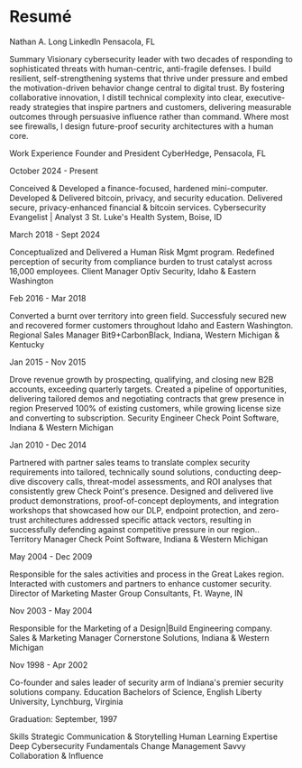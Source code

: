 # Resumé
Nathan A. Long
LinkedIn
Pensacola, FL

Summary
Visionary cybersecurity leader with two decades of responding to sophisticated threats with human-centric, anti-fragile defenses. I build resilient, self-strengthening systems that thrive under pressure and embed the motivation-driven behavior change central to digital trust. By fostering collaborative innovation, I distill technical complexity into clear, executive-ready strategies that inspire partners and customers, delivering measurable outcomes through persuasive influence rather than command. Where most see firewalls, I design future-proof security architectures with a human core.

Work Experience
Founder and President
CyberHedge, Pensacola, FL

October 2024 - Present

Conceived & Developed a finance-focused, hardened mini-computer.
Developed & Delivered bitcoin, privacy, and security education.
Delivered secure, privacy-enhanced financial & bitcoin services.
Cybersecurity Evangelist | Analyst 3
St. Luke's Health System, Boise, ID

March 2018 - Sept 2024

Conceptualized and Delivered a Human Risk Mgmt program.
Redefined perception of security from compliance burden to trust catalyst across 16,000 employees.
Client Manager
Optiv Security, Idaho & Eastern Washington

Feb 2016 - Mar 2018

Converted a burnt over territory into green field.
Successfuly secured new and recovered former customers throughout Idaho and Eastern Washington.
Regional Sales Manager
Bit9+CarbonBlack, Indiana, Western Michigan & Kentucky

Jan 2015 - Nov 2015

Drove revenue growth by prospecting, qualifying, and closing new B2B accounts, exceeding quarterly targets.
Created a pipeline of opportunities, delivering tailored demos and negotiating contracts that grew presence in region
Preserved 100% of existing customers, while growing license size and converting to subscription.
Security Engineer
Check Point Software, Indiana & Western Michigan

Jan 2010 - Dec 2014

Partnered with partner sales teams to translate complex security requirements into tailored, technically sound solutions, conducting deep-dive discovery calls, threat-model assessments, and ROI analyses that consistently grew Check Point's presence.
Designed and delivered live product demonstrations, proof-of-concept deployments, and integration workshops that showcased how our DLP, endpoint protection, and zero-trust architectures addressed specific attack vectors, resulting in successfully defending against competitive pressure in our region..
Territory Manager
Check Point Software, Indiana & Western Michigan

May 2004 - Dec 2009

Responsible for the sales activities and process in the Great Lakes region.
Interacted with customers and partners to enhance customer security.
Director of Marketing
Master Group Consultants, Ft. Wayne, IN

Nov 2003 - May 2004

Responsible for the Marketing of a Design|Build Engineering company.
Sales & Marketing Manager
Cornerstone Solutions, Indiana & Western Michigan

Nov 1998 - Apr 2002

Co-founder and sales leader of security arm of Indiana's premier security solutions company.
Education
Bachelors of Science, English
Liberty University, Lynchburg, Virginia

Graduation: September, 1997

Skills
Strategic Communication & Storytelling
Human Learning Expertise
Deep Cybersecurity Fundamentals
Change Management Savvy
Collaboration & Influence
